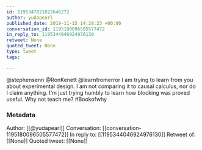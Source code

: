 ```yaml
---
id: 1195347821022646272
author: yudapearl
published_date: 2019-11-15 14:28:23 +00:00
conversation_id: 1195180096505577472
in_reply_to: 1195344046924976130
retweet: None
quoted_tweet: None
type: tweet
tags:

---
```


@stephensenn @RonKenett @learnfromerror I am trying to learn from you about experimental design. I am not comparing it to causal calculus, nor do I claim anything. I'm just trying humbly to learn how blocking was proved useful. Why not teach me? #Bookofwhy

### Metadata

Author: [[@yudapearl]]
Conversation: [[conversation-1195180096505577472]]
In reply to: [[1195344046924976130]]
Retweet of: [[None]]
Quoted tweet: [[None]]
